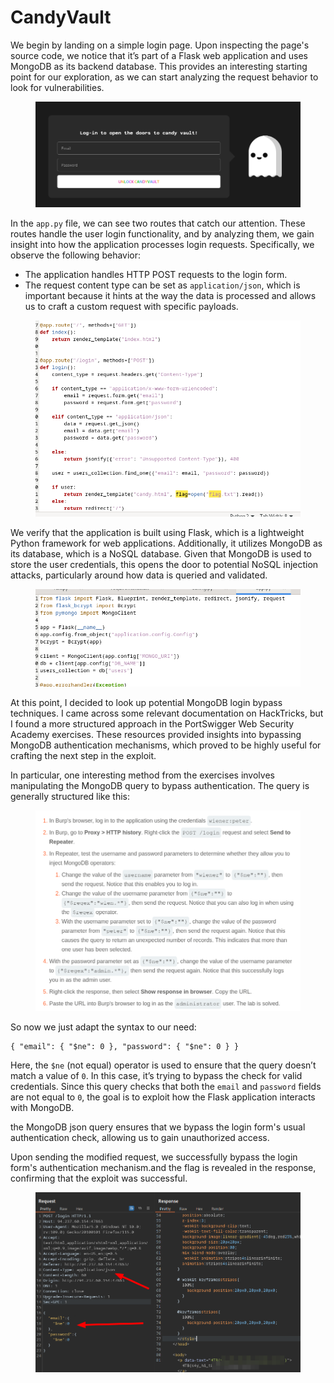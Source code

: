 # CandyVault

We begin by landing on a simple login page. Upon inspecting the page's source code, we notice that it’s part of a Flask web application and uses MongoDB as its backend database. This provides an interesting starting point for our exploration, as we can start analyzing the request behavior to look for vulnerabilities.

<figure><img src="../../../../.gitbook/assets/image (3) (1) (1) (1) (1).png" alt=""><figcaption></figcaption></figure>

In the `app.py` file, we can see two routes that catch our attention. These routes handle the user login functionality, and by analyzing them, we gain insight into how the application processes login requests. Specifically, we observe the following behavior:

* The application handles HTTP POST requests to the login form.
* The request content type can be set as `application/json`, which is important because it hints at the way the data is processed and allows us to craft a custom request with specific payloads.

<figure><img src="../../../../.gitbook/assets/image (4) (1) (1) (1) (1).png" alt=""><figcaption></figcaption></figure>

We verify that the application is built using Flask, which is a lightweight Python framework for web applications. Additionally, it utilizes MongoDB as its database, which is a NoSQL database. Given that MongoDB is used to store the user credentials, this opens the door to potential NoSQL injection attacks, particularly around how data is queried and validated.

<figure><img src="../../../../.gitbook/assets/image (5) (1) (1) (1) (1).png" alt=""><figcaption></figcaption></figure>

At this point, I decided to look up potential MongoDB login bypass techniques. I came across some relevant documentation on HackTricks, but I found a more structured approach in the PortSwigger Web Security Academy exercises. These resources provided insights into bypassing MongoDB authentication mechanisms, which proved to be highly useful for crafting the next step in the exploit.

In particular, one interesting method from the exercises involves manipulating the MongoDB query to bypass authentication. The query is generally structured like this:

<figure><img src="../../../../.gitbook/assets/image (6) (1) (1) (1) (1).png" alt=""><figcaption></figcaption></figure>

So now we just adapt the syntax to our need:

```
{ "email": { "$ne": 0 }, "password": { "$ne": 0 } }
```

Here, the `$ne` (not equal) operator is used to ensure that the query doesn’t match a value of `0`. In this case, it’s trying to bypass the check for valid credentials. Since this query checks that both the `email` and `password` fields are not equal to `0`, the goal is to exploit how the Flask application interacts with MongoDB.

the MongoDB json query ensures that we bypass the login form's usual authentication check, allowing us to gain unauthorized access.

Upon sending the modified request, we successfully bypass the login form's authentication mechanism.and the flag is revealed in the response, confirming that the exploit was successful.

<figure><img src="../../../../.gitbook/assets/image (7) (1) (1) (1).png" alt=""><figcaption></figcaption></figure>
